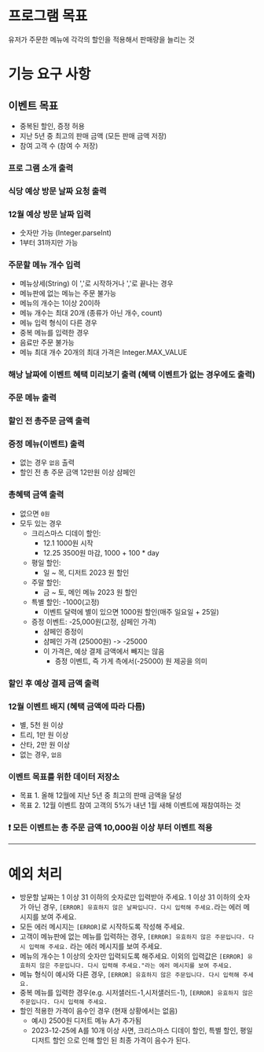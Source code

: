 # 프로그램 목표
유저가 주문한 메뉴에 각각의 할인을 적용해서 판매량을 늘리는 것

# 기능 요구 사항

## 이벤트 목표
- 중복된 할인, 증정 허용
- 지난 5년 중 최고의 판매 금액 (모든 판매 금액 저장)
- 참여 고객 수 (참여 수 저장)

### 프로 그램 소개 출력
### 식당 예상 방문 날짜 요청 출력
### 12월 예상 방문 날짜 입력
  - 숫자만 가능 (Integer.parseInt)
  - 1부터 31까지만 가능

### 주문할 메뉴 개수 입력
  - 메뉴상세(String) 이 ','로 시작하거나 ','로 끝나는 경우
  - 메뉴판에 없는 메뉴는 주문 불가능
  - 메뉴의 개수는 1이상 20이하
  - 메뉴 개수는 최대 20개 (종류가 아닌 개수, count)
  - 메뉴 입력 형식이 다른 경우
  - 중복 메뉴를 입력한 경우
  - 음료만 주문 불가능
  - 메뉴 최대 개수 20개의 최대 가격은 Integer.MAX_VALUE

### 해낭 날짜에 이벤트 혜택 미리보기 출력 (혜택 이벤트가 없는 경우에도 출력)

### 주문 메뉴 출력

### 할인 전 총주문 금액 출력

### 증정 메뉴(이벤트) 출력
  - 없는 경우 `없음` 출력
  - 할인 전 총 주문 금액 12만원 이상 샴페인

### 총혜택 금액 출력
  - 없으면 `0원`
  - 모두 있는 경우
    - 크리스마스 디데이 할인:
      - 12.1 1000원 시작
      - 12.25 3500원 마감, 1000 + 100 * day
    - 평일 할인:
      - 일 ~ 목, 디저트 2023 원 할인
    - 주말 할인:
      - 금 ~ 토, 메인 메뉴 2023 원 할인
    - 특별 할인: -1000(고정)
      - 이벤트 달력에 별이 있으면 1000원 할인(매주 일요일 + 25일)
    - 증정 이벤트: -25,000원(고정, 샴페인 가격)
      - 샴페인 증정이
      - 샴페인 가격 (25000원) -> -25000
      - 이 가격은, 예상 결제 금액에서 빼지는 않음
        - 증정 이벤트, 즉 가게 측에서(-25000) 원 제공을 의미

### 할인 후 예상 결제 금액 출력

### 12월 이벤트 배지 (혜택 금액에 따라 다름)
  - 별, 5천 원 이상
  - 트리, 1만 원 이상
  - 산타, 2만 원 이상
  - 없는 경우, `없음`

### 이벤트 목표를 위한 데이터 저장소
- 목표 1. 올해 12월에 지난 5년 중 최고의 판매 금액을 달성
- 목표 2. 12월 이벤트 참여 고객의 5%가 내년 1월 새해 이벤트에 재참여하는 것

### ❗️ 모든 이벤트는 총 주문 금액 10,000원 이상 부터 이벤트 적용


---
# 예외 처리
- 방문할 날짜는 1 이상 31 이하의 숫자로만 입력받아 주세요.
1 이상 31 이하의 숫자가 아닌 경우, `[ERROR] 유효하지 않은 날짜입니다. 다시 입력해 주세요.`라는 에러 메시지를 보여 주세요.
- 모든 에러 메시지는 `[ERROR]`로 시작하도록 작성해 주세요.
- 고객이 메뉴판에 없는 메뉴를 입력하는 경우, `[ERROR] 유효하지 않은 주문입니다. 다시 입력해 주세요.` 라는 에러 메시지를 보여 주세요.
- 메뉴의 개수는 1 이상의 숫자만 입력되도록 해주세요. 이외의 입력값은 `[ERROR] 유효하지 않은 주문입니다. 다시 입력해 주세요."라는 에러 메시지를 보여 주세요.`
- 메뉴 형식이 예시와 다른 경우, `[ERROR] 유효하지 않은 주문입니다. 다시 입력해 주세요.`
- 중복 메뉴를 입력한 경우(e.g. 시저샐러드-1,시저샐러드-1), `[ERROR] 유효하지 않은 주문입니다. 다시 입력해 주세요.`
- 할인 적용한 가격이 음수인 경우 (현재 상황에서는 없음)
  - 예시) 2500원 디저트 메뉴 A가 추가됨
  - 2023-12-25에 A를 10개 이상 사면, 크리스마스 디데이 할인, 특별 할인, 평일 디저트 할인 으로 인해 할인 된 최종 가격이 음수가 된다.